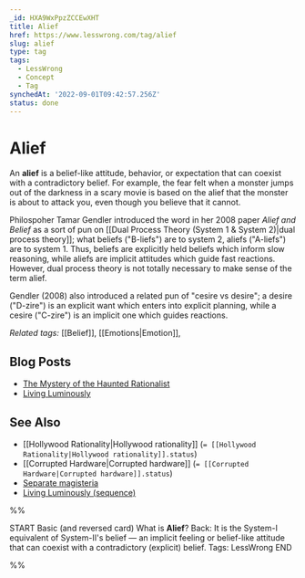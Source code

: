 ```yaml
---
_id: HXA9WxPpzZCCEwXHT
title: Alief
href: https://www.lesswrong.com/tag/alief
slug: alief
type: tag
tags:
  - LessWrong
  - Concept
  - Tag
synchedAt: '2022-09-01T09:42:57.256Z'
status: done
---
```


# Alief

An **alief** is a belief-like attitude, behavior, or expectation that can coexist with a contradictory belief. For example, the fear felt when a monster jumps out of the darkness in a scary movie is based on the alief that the monster is about to attack you, even though you believe that it cannot.

Philospoher Tamar Gendler introduced the word in her 2008 paper *Alief and Belief* as a sort of pun on [[Dual Process Theory (System 1 & System 2)|dual process theory]]; what beliefs ("B-liefs") are to system 2, aliefs ("A-liefs") are to system 1. Thus, beliefs are explicitly held beliefs which inform slow reasoning, while aliefs are implicit attitudes which guide fast reactions. However, dual process theory is not totally necessary to make sense of the term alief.

Gendler (2008) also introduced a related pun of "cesire vs desire"; a desire ("D-zire") is an explicit want which enters into explicit planning, while a cesire ("C-zire") is an implicit one which guides reactions.

*Related tags:* [[Belief]], [[Emotions|Emotion]], 

## Blog Posts

- [The Mystery of the Haunted Rationalist](https://www.lesswrong.com/lw/1l/the_mystery_of_the_haunted_rationalist/)
- [Living Luminously](https://www.lesswrong.com/lw/1xh/living_luminously/)

## See Also

- [[Hollywood Rationality|Hollywood rationality]] (`= [[Hollywood Rationality|Hollywood rationality]].status`)
- [[Corrupted Hardware|Corrupted hardware]] (`= [[Corrupted Hardware|Corrupted hardware]].status`)
- [Separate magisteria](https://wiki.lesswrong.com/wiki/Separate_magisteria)
- [Living Luminously (sequence)](https://wiki.lesswrong.com/wiki/Living_Luminously_(sequence))

%%

START
Basic (and reversed card)
What is **Alief**?
Back: It is the System-I equivalent of System-II's belief — an implicit feeling or belief-like attitude that can coexist with a contradictory (explicit) belief.
Tags: LessWrong
END

%%


